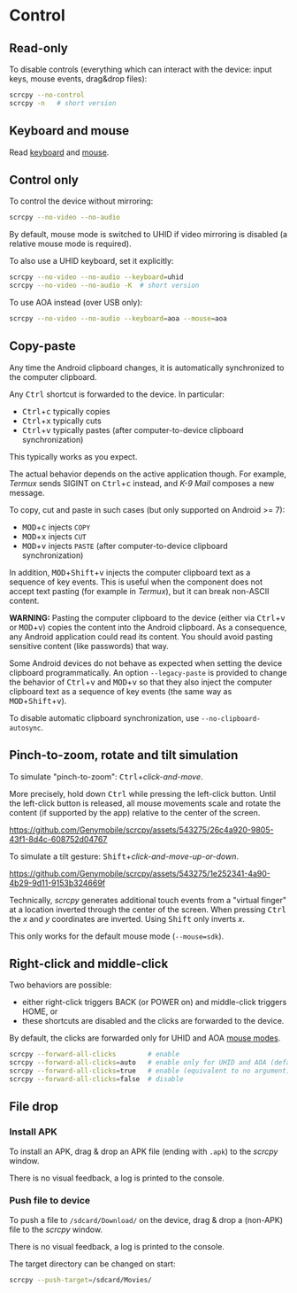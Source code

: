 # Control

## Read-only

To disable controls (everything which can interact with the device: input keys,
mouse events, drag&drop files):

```bash
scrcpy --no-control
scrcpy -n   # short version
```

## Keyboard and mouse

Read [keyboard](keyboard.md) and [mouse](mouse.md).


## Control only

To control the device without mirroring:

```bash
scrcpy --no-video --no-audio
```

By default, mouse mode is switched to UHID if video mirroring is disabled (a
relative mouse mode is required).

To also use a UHID keyboard, set it explicitly:

```bash
scrcpy --no-video --no-audio --keyboard=uhid
scrcpy --no-video --no-audio -K  # short version
```

To use AOA instead (over USB only):

```bash
scrcpy --no-video --no-audio --keyboard=aoa --mouse=aoa
```


## Copy-paste

Any time the Android clipboard changes, it is automatically synchronized to the
computer clipboard.

Any <kbd>Ctrl</kbd> shortcut is forwarded to the device. In particular:
 - <kbd>Ctrl</kbd>+<kbd>c</kbd> typically copies
 - <kbd>Ctrl</kbd>+<kbd>x</kbd> typically cuts
 - <kbd>Ctrl</kbd>+<kbd>v</kbd> typically pastes (after computer-to-device
   clipboard synchronization)

This typically works as you expect.

The actual behavior depends on the active application though. For example,
_Termux_ sends SIGINT on <kbd>Ctrl</kbd>+<kbd>c</kbd> instead, and _K-9 Mail_
composes a new message.

To copy, cut and paste in such cases (but only supported on Android >= 7):
 - <kbd>MOD</kbd>+<kbd>c</kbd> injects `COPY`
 - <kbd>MOD</kbd>+<kbd>x</kbd> injects `CUT`
 - <kbd>MOD</kbd>+<kbd>v</kbd> injects `PASTE` (after computer-to-device
   clipboard synchronization)

In addition, <kbd>MOD</kbd>+<kbd>Shift</kbd>+<kbd>v</kbd> injects the computer
clipboard text as a sequence of key events. This is useful when the component
does not accept text pasting (for example in _Termux_), but it can break
non-ASCII content.

**WARNING:** Pasting the computer clipboard to the device (either via
<kbd>Ctrl</kbd>+<kbd>v</kbd> or <kbd>MOD</kbd>+<kbd>v</kbd>) copies the content
into the Android clipboard. As a consequence, any Android application could read
its content. You should avoid pasting sensitive content (like passwords) that
way.

Some Android devices do not behave as expected when setting the device clipboard
programmatically. An option `--legacy-paste` is provided to change the behavior
of <kbd>Ctrl</kbd>+<kbd>v</kbd> and <kbd>MOD</kbd>+<kbd>v</kbd> so that they
also inject the computer clipboard text as a sequence of key events (the same
way as <kbd>MOD</kbd>+<kbd>Shift</kbd>+<kbd>v</kbd>).

To disable automatic clipboard synchronization, use
`--no-clipboard-autosync`.


## Pinch-to-zoom, rotate and tilt simulation

To simulate "pinch-to-zoom": <kbd>Ctrl</kbd>+_click-and-move_.

More precisely, hold down <kbd>Ctrl</kbd> while pressing the left-click button.
Until the left-click button is released, all mouse movements scale and rotate
the content (if supported by the app) relative to the center of the screen.

https://github.com/Genymobile/scrcpy/assets/543275/26c4a920-9805-43f1-8d4c-608752d04767

To simulate a tilt gesture: <kbd>Shift</kbd>+_click-and-move-up-or-down_.

https://github.com/Genymobile/scrcpy/assets/543275/1e252341-4a90-4b29-9d11-9153b324669f

Technically, _scrcpy_ generates additional touch events from a "virtual finger"
at a location inverted through the center of the screen. When pressing
<kbd>Ctrl</kbd> the _x_ and _y_ coordinates are inverted. Using <kbd>Shift</kbd>
only inverts _x_.

This only works for the default mouse mode (`--mouse=sdk`).


## Right-click and middle-click

Two behaviors are possible:

 - either right-click triggers BACK (or POWER on) and middle-click triggers
   HOME, or
 - these shortcuts are disabled and the clicks are forwarded to the device.

By default, the clicks are forwarded only for UHID and AOA [mouse
modes](mouse.md).

```bash
scrcpy --forward-all-clicks        # enable
scrcpy --forward-all-clicks=auto   # enable only for UHID and AOA (default)
scrcpy --forward-all-clicks=true   # enable (equivalent to no argument)
scrcpy --forward-all-clicks=false  # disable
```

## File drop

### Install APK

To install an APK, drag & drop an APK file (ending with `.apk`) to the _scrcpy_
window.

There is no visual feedback, a log is printed to the console.


### Push file to device

To push a file to `/sdcard/Download/` on the device, drag & drop a (non-APK)
file to the _scrcpy_ window.

There is no visual feedback, a log is printed to the console.

The target directory can be changed on start:

```bash
scrcpy --push-target=/sdcard/Movies/
```
